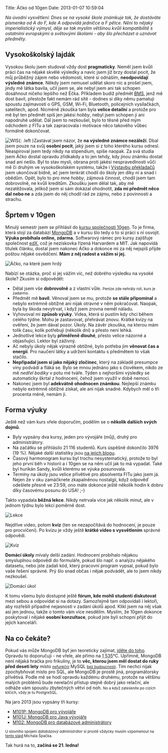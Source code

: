 Title: Áčko od 10gen
Date: 2013-01-07 10:59:04

*Na úvodní vysvětlení: Dnes se na vysoké škole známkuje tak, že dostáváte písmenka od A do F, kde A odpovídá jedničce a F pětce. Nění to nějaký imperialistický výmysl, děje se tak myslím většinou kvůli kompatibilitě s ostatními evropskými a světovými školami - aby šlo přecházet a uznávat předměty.*

## Vysokoškolský lajdák

Vysokou školu jsem studoval vždy dost **pragmaticky**. Neměl jsem kvůli práci čas na nějaké skvělé výsledky a navíc jsem již brzy dostal pocit, že můj průběžný zájem nebo vědomosti, které si odnáším, **neodpovídají výsledné známce**. Někdy jsem nemusel udělat skoro nic a prošel jsem, jindy mě látka bavila, učil jsem se, ale nebyl jsem ani tak schopen dosáhnout ničeho lepšího než Éčka. Příkladem budiž předmět [BMS](http://www.fit.vutbr.cz/study/courses/BMS/), jenž mě dost bavil, přestože fakt nemám rád sítě - dodnes si díky němu pamatuji spoustu zajímavostí o GPS, GSM, Wi-Fi, Bluetooth, policejních vysílačkách, satelitech, apod. Nicméně zkouška tam byla **velice detailní** a protože pro mě byl ten předmět spíš jen jakési *hobby*, nebyl jsem schopen ji ani napodruhé udělat. Dál jsem to nezkoušel, bylo to těsně před mým odchodem z FITu a tak zapracovala i motivace něco takového vůbec formálně dokončovat.

![WIS](|filename|/images/wis.png){: .left }Zastával jsem názor, že **na výsledné známce nezáleží**. Dbal jsem pouze na svůj **osobní pocit**, jaký jsem si z toho kterého kursu odnesl. Neaspiroval jsem tedy nikdy na stipendium, spíše naopak. Za svá studia jsem Áčko dostal opravdu zřídkakdy a to jen tehdy, kdy jinou známku dostat snad ani nešlo. Byl to stav mysli, obrana proti jakési nespravedlnosti vůči mě či druhým ve vysokoškolském systému, takže i [Výstavbu překladačů](http://www.fit.vutbr.cz/study/courses/VYPe/) jsem ukončoval bídně, ač jsem tenkrát chodil do školy jen díky ní a snad i obědům. Opět, bylo to pro mne *hobby*, zájmová činnost, chodil jsem tam dobrovolně, ne kvůli kreditům. Zkoušku jsem dělal tak, aby mě nezatěžovala, jelikož jsem si sám dokázal ohodnotit, **zda mi předmět něco dal nebo ne** a zda jsem do něj chodil rád ze zájmu, nebo z povinnosti a strachu.

## Šprtem v 10gen

Minulý semestr jsem se přihlásil do [kursu společnosti 10gen](http://education.10gen.com/). To je firma, která stojí za databází [MongoDB](http://www.mongodb.org/) a v kursu šlo tedy o to si práci s ní osvojit. **Výuka probíhala online, zdarma.** Softwarový rámec pro kursy zajišťuje společnost [edX](https://edx.org), což je neziskovka řízená Harvardem a MIT. Jak napovídá titulek článku, dostal jsem nakonec Áčko a dokonce mi za něj nejspíš přijde poštou nějaké osvědčení. **Mám z něj radost a vážím si jej.**

![Áčko, na které jsem hrdý](|filename|/images/10gen-course-progress.png)

Nabízí se otázka, proč si jej vážím víc, než dobrého výsledku na vysoké škole? Zkusím si odpovědět:

- Dělal jsem vše **dobrovolně** a z vlastní vůle. <small>Peníze zde nehrály roli, kurs je zadarmo.</small>
- Předmět mě **bavil**. Věnoval jsem se mu, protože **se stále připomínal** a nebylo extrémně obtížné ani nijak otravné v něm pokračovat. Naopak, byla by škoda nevytrvat, i když jsem zrovna neměl náladu.
- Vyhovoval mi **způsob výuky**. Videa, která si pustím kdy chci během celého týdne. Mohu je zastavovat, přehrávat znovu. Krátké kvízy na ověření, že jsem dával pozor. Úkoly. Na závěr zkouška, na kterou mám tolik času, kolik potřebuji (několik dní) a přesto není lehká.
- Jednotlivé lekce byly **přiměřeně dlouhé**, přesto velice názorné a objasňující. Lektor byl záživný.
- Ač nebyly úkoly nějak výrazně obtížné, bylo potřeba jim **věnovat čas a energii**. Pro naučení látky a udržení kontaktu s předmětem to však stačilo.
- **Nepřipadal jsem si jako nějaký zločinec**, který na základě presumpce viny podvádí a fláká se. Bylo se mnou jednáno jako s člověkem, nikdo ze mě *nedřel bodíky* v potu mé tváře. Týden s nejhoršími výsledky se automaticky škrtal z hodnocení, čehož jsem využil v době nemoci.
- Nakonec jsem byl **adekvátně ohodnocen známkou**. Nejlepší známku nebylo extrémně obtížné získat, ale ani nijak snadné. Kdybych měl o tři procenta méně, nemám ji.

## Forma výuky

Ještě než vám kurs vřele doporučím, podělím se o **několik dalších svých dojmů**.

- Byly vypsány dva kursy, jeden pro vývojáře (můj), druhý pro administrátory.
- Na začátku se přihlásilo 21 116 studentů. Kurs úspěšně dokončilo 3976 (19 %). Nějaké další statistiky jsou [na jejich blogu](http://ed-blog.10gen.com/post/38413879802/m101-completion-stats).
- Časový harmonogram kursu byl trochu nesystematický, protože to byl jeho první běh v historii a i 10gen se na něm učil jak to má vypadat. Také byl hurikán Sandy, kvůli kterému se výuka posunovala.
- Termíny na úkoly jsou velice přívětivé pro absolventa FITu jako jsem já. Nejen že v oku zamáčknete zkapalněnou nostalgii, když odpověď odešlete přesně ve 23:59, ono máte dokonce ještě několik hodin k dobru díky časovému posunu do USA! ;-)

Takto vypadala **běžná lekce**. Nikdy netrvala více jak několik minut, ale v jednom týdnu bylo lekcí poměrně dost.

![Lekce](|filename|/images/10gen-course-lecture.png)

Nejdříve video, potom **kvíz** (ten se nezapočítává do hodnocení, je pouze pro procvičení). Po kvízu je vždy ještě **krátké video s vysvětlením** správné odpovědi.

![Kvíz](|filename|/images/10gen-course-quiz.png)

**Domácí úkoly** mívaly delší zadání. Hodnocení probíhalo nějakou smysluplnou odpovědí do formuláře, pokud šlo např. o analýzu nějakého datasetu, nebo jste zadali kód, který pracovní program vypsal, pokud bylo vaše řešení správné. Prý šlo snad občas i nějak podvádět, ale to jsem nikdy nezkoušel.

![Domácí úkol](|filename|/images/10gen-course-homework.png)

K tomu všemu bylo dostupné ještě **fórum, kde mohli studenti diskutovat** mezi sebou a odpovídat si na dotazy. Samozřejmě tam odpovídali i lektoři, aby rozřešili případné nejasnosti v zadání úkolů apod. Klikl jsem na něj však asi jen jednou, takže o tomto vám více nesdělím. Myslím, že 10gen dokonce poskytoval i nějaké **osobní konzultace**, pokud jste byli schopni přijít do jejich kanceláří.

## Na co čekáte?

Pokud vás může MongoDB byť jen teoreticky zajímat, [jděte do toho](https://education.10gen.com/courses/10gen/M101P/2013_Spring/about). Opravdu to doporučuji - ne vřele, ale přímo na <abbr title="jsem z kraje vysokých pecí">1 535</abbr>°C. Upřímně, MongoDB není nějaká hračka pro frikulíny, je to **věc, kterou jsem měl dostat do ruky před deseti lety** místo <small>[nefunkční](http://www.root.cz/clanky/co-nefunguje-v-mysql-jak-to-obejit/)</small> MySQL <small>[bez budoucnosti](http://www.root.cz/clanky/databaze-mariadb-valcuje-mysql/)</small>. Tím nechci nijak zpochybňovat místo pro SQL, ale MongoDB je prostě jiná, programátorsky přívětivá. Podle mě se hodí opravdu každému druhému, protože na většinu malých problémů bude nerelační přístup stejně dobrý jako relační, ale odháže vám spoustu zbytečných větví od noh. <small>No a když zateskníte po cizích klíčích, vždy je tu PostgreSQL.</small>

Na jaro 2013 jsou vypsány tři kursy:

- [M101P: MongoDB pro vývojáře](https://education.10gen.com/courses/10gen/M101P/2013_Spring/about)
- [M101J: MongoDB pro Java vývojáře](https://education.10gen.com/courses/10gen/M101J/2013_Spring/about)
- [M102: MongoDB pro databázové administrátory](https://education.10gen.com/courses/10gen/M102/2013_Spring/about)

<small>U slovního spojení *databázový administrátor* si prostě vždycky musím vzpomenout na [tento slajd](http://www.slideshare.net/spaze/why-not-orm/18) Michala Špačka.</small>

Tak hurá na to, **začíná se 21. ledna!**
